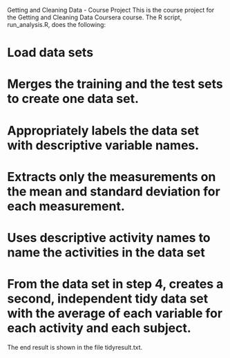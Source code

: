 Getting and Cleaning Data - Course Project
This is the course project for the Getting and Cleaning Data Coursera course. The R script, run_analysis.R, does the following:

# Load data sets
# Merges the training and the test sets to create one data set.
# Appropriately labels the data set with descriptive variable names.
# Extracts only the measurements on the mean and standard deviation for each measurement.
# Uses descriptive activity names to name the activities in the data set
# From the data set in step 4, creates a second, independent tidy data set with the average of each variable for each activity and each subject.

The end result is shown in the file tidyresult.txt.
